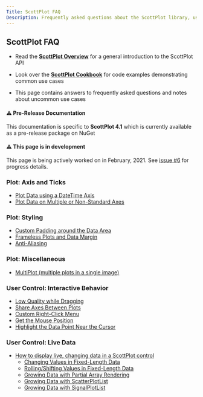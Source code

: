 ```yaml
---
Title: ScottPlot FAQ
Description: Frequently asked questions about the ScottPlot library, user controls, and implementation suggestions.
---
```


## ScottPlot FAQ

* Read the [**ScottPlot Overview**](https://swharden.com/scottplot/overview) for a general introduction to the ScottPlot API

* Look over the [**ScottPlot Cookbook**](https://swharden.com/scottplot/cookbook) for code examples demonstrating common use cases

* This page contains answers to frequently asked questions and notes about uncommon use cases

<div class="alert alert-warning" role="alert">
  <h4 class="alert-heading">⚠️ Pre-Release Documentation</h4>
  This documentation is specific to <strong>ScottPlot 4.1</strong> which is currently available as a pre-release package on NuGet
</div>

<div class="alert alert-primary" role="alert">
  <h4 class="alert-heading">⚠️ This page is in development</h4>
  This page is being actively worked on in February, 2021. See <a href="https://github.com/ScottPlot/Website/issues/6">issue #6</a> for progress details.
</div>

### Plot: Axis and Ticks
* [Plot Data using a DateTime Axis](datetime)
* [Plot Data on Multiple or Non-Standard Axes](multi-axis)

### Plot: Styling
* [Custom Padding around the Data Area](padding)
* [Frameless Plots and Data Margin](padding/#frameless-plot)
* [Anti-Aliasing](anti-aliasing)

### Plot: Miscellaneous
* [MultiPlot (multiple plots in a single image)](multiplot)

### User Control: Interactive Behavior
* [Low Quality while Dragging](anti-aliasing)
* [Share Axes Between Plots](shared-axes)
* [Custom Right-Click Menu](right-click-menu)
* [Get the Mouse Position](mouse-position)
* [Highlight the Data Point Near the Cursor](mouse-position#highlight-the-data-point-near-the-cursor)


### User Control: Live Data
* [How to display live, changing data in a ScottPlot control](live-data)
  * [Changing Values in Fixed-Length Data](live-data/#changing-fixed-length-data)
  * [Rolling/Shifting Values in Fixed-Length Data](live-data/#rolling-fixed-length-data)
  * [Growing Data with Partial Array Rendering](live-data/#growing-data-with-partial-array-rendering)
  * [Growing Data with ScatterPlotList](live-data/#growing-data-with-scatterplotlist)
  * [Growing Data with SignalPlotList](live-data/#growing-data-with-signalplotlist)